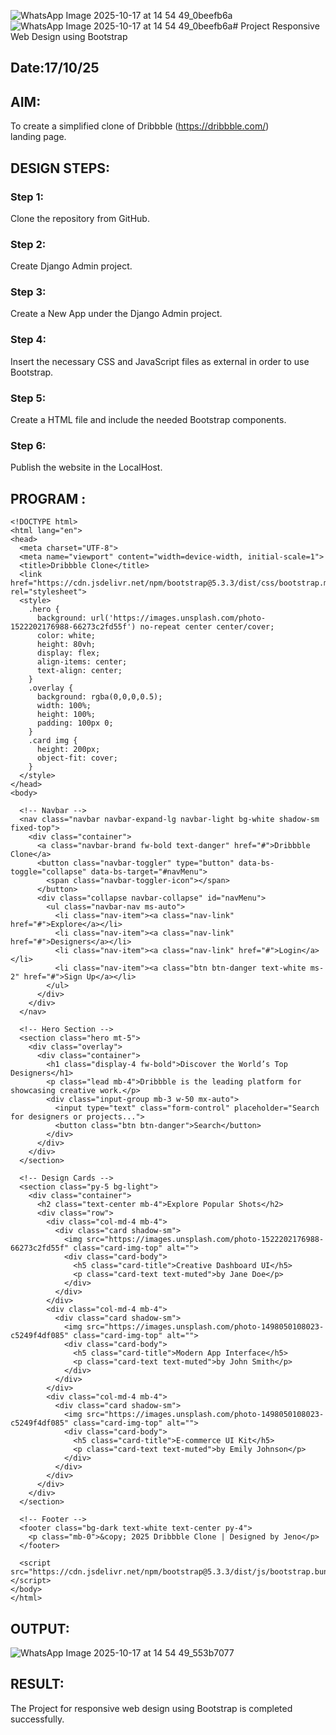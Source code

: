 ![WhatsApp Image 2025-10-17 at 14 54 49_0beefb6a](https://github.com/user-attachments/assets/e377ddb9-0348-4dc8-8457-c675cccdbdbd)![WhatsApp Image 2025-10-17 at 14 54 49_0beefb6a](https://github.com/user-attachments/assets/092d0125-77c4-4502-ae48-5cc259e27427)# Project Responsive Web Design using Bootstrap
## Date:17/10/25

## AIM:
To create a simplified clone of Dribbble (https://dribbble.com/) landing page.


## DESIGN STEPS:

### Step 1:
Clone the repository from GitHub.

### Step 2:
Create Django Admin project.

### Step 3:
Create a New App under the Django Admin project.

### Step 4:
Insert the necessary CSS and JavaScript files as external in order to use Bootstrap.

### Step 5:
Create a HTML file and include the needed Bootstrap components.

### Step 6:
Publish the website in the LocalHost.

## PROGRAM :
```
<!DOCTYPE html>
<html lang="en">
<head>
  <meta charset="UTF-8">
  <meta name="viewport" content="width=device-width, initial-scale=1">
  <title>Dribbble Clone</title>
  <link href="https://cdn.jsdelivr.net/npm/bootstrap@5.3.3/dist/css/bootstrap.min.css" rel="stylesheet">
  <style>
    .hero {
      background: url('https://images.unsplash.com/photo-1522202176988-66273c2fd55f') no-repeat center center/cover;
      color: white;
      height: 80vh;
      display: flex;
      align-items: center;
      text-align: center;
    }
    .overlay {
      background: rgba(0,0,0,0.5);
      width: 100%;
      height: 100%;
      padding: 100px 0;
    }
    .card img { 
      height: 200px;
      object-fit: cover;
    }
  </style>
</head>
<body>

  <!-- Navbar -->
  <nav class="navbar navbar-expand-lg navbar-light bg-white shadow-sm fixed-top">
    <div class="container">
      <a class="navbar-brand fw-bold text-danger" href="#">Dribbble Clone</a>
      <button class="navbar-toggler" type="button" data-bs-toggle="collapse" data-bs-target="#navMenu">
        <span class="navbar-toggler-icon"></span>
      </button>
      <div class="collapse navbar-collapse" id="navMenu">
        <ul class="navbar-nav ms-auto">
          <li class="nav-item"><a class="nav-link" href="#">Explore</a></li>
          <li class="nav-item"><a class="nav-link" href="#">Designers</a></li>
          <li class="nav-item"><a class="nav-link" href="#">Login</a></li>
          <li class="nav-item"><a class="btn btn-danger text-white ms-2" href="#">Sign Up</a></li>
        </ul>
      </div>
    </div>
  </nav>

  <!-- Hero Section -->
  <section class="hero mt-5">
    <div class="overlay">
      <div class="container">
        <h1 class="display-4 fw-bold">Discover the World’s Top Designers</h1>
        <p class="lead mb-4">Dribbble is the leading platform for showcasing creative work.</p>
        <div class="input-group mb-3 w-50 mx-auto">
          <input type="text" class="form-control" placeholder="Search for designers or projects...">
          <button class="btn btn-danger">Search</button>
        </div>
      </div>
    </div>
  </section>

  <!-- Design Cards -->
  <section class="py-5 bg-light">
    <div class="container">
      <h2 class="text-center mb-4">Explore Popular Shots</h2>
      <div class="row">
        <div class="col-md-4 mb-4">
          <div class="card shadow-sm">
            <img src="https://images.unsplash.com/photo-1522202176988-66273c2fd55f" class="card-img-top" alt="">
            <div class="card-body">
              <h5 class="card-title">Creative Dashboard UI</h5>
              <p class="card-text text-muted">by Jane Doe</p>
            </div>
          </div>
        </div>
        <div class="col-md-4 mb-4">
          <div class="card shadow-sm">
            <img src="https://images.unsplash.com/photo-1498050108023-c5249f4df085" class="card-img-top" alt="">
            <div class="card-body">
              <h5 class="card-title">Modern App Interface</h5>
              <p class="card-text text-muted">by John Smith</p>
            </div>
          </div>
        </div>
        <div class="col-md-4 mb-4">
          <div class="card shadow-sm">
            <img src="https://images.unsplash.com/photo-1498050108023-c5249f4df085" class="card-img-top" alt="">
            <div class="card-body">
              <h5 class="card-title">E-commerce UI Kit</h5>
              <p class="card-text text-muted">by Emily Johnson</p>
            </div>
          </div>
        </div>
      </div>
    </div>
  </section>

  <!-- Footer -->
  <footer class="bg-dark text-white text-center py-4">
    <p class="mb-0">&copy; 2025 Dribbble Clone | Designed by Jeno</p>
  </footer>

  <script src="https://cdn.jsdelivr.net/npm/bootstrap@5.3.3/dist/js/bootstrap.bundle.min.js"></script>
</body>
</html>
```
## OUTPUT:
![WhatsApp Image 2025-10-17 at 14 54 49_553b7077](https://github.com/user-attachments/assets/c8d416bc-89c2-4832-bc0a-2c167e7e3c7b)

## RESULT:
The Project for responsive web design using Bootstrap is completed successfully.
